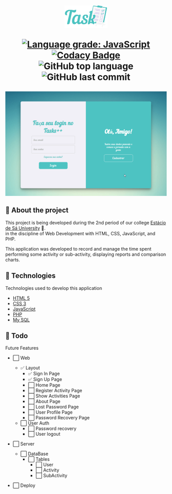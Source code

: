 <h1 align="center">
  <img src=".github/logo.png" alt="Logo" height="70">

[![Language grade: JavaScript](https://img.shields.io/lgtm/grade/javascript/g/gleisonkz/proffy.svg?logo=lgtm&logoWidth=18)](https://lgtm.com/projects/g/gleisonkz/proffy/context:javascript)
[![Codacy Badge](https://app.codacy.com/project/badge/Grade/8c3fe8c4ab944bfd8805283727e64751)](https://www.codacy.com/manual/gleisonkz/proffy?utm_source=github.com&utm_medium=referral&utm_content=gleisonkz/proffy&utm_campaign=Badge_Grade)
![GitHub top language](https://img.shields.io/github/languages/top/gleisonkz/proffy)
![GitHub last commit](https://img.shields.io/github/last-commit/gleisonkz/proffy)

</h1>

<img src=".github/login.gif" alt="Tasks++ Login">

<br/>

## 📖 About the project

This project is being developed during the 2nd period of our college [Estácio de Sá University](https://www.estacio.br/) 🏫.<br>
in the discipline of Web Development with HTML, CSS, JavaScript, and PHP.

This application was developed to record and manage the time spent performing some activity or sub-activity, displaying reports and comparison charts.

## 🤖 Technologies

Technologies used to develop this application

- [HTML 5](https://nodejs.org/en/)
- [CSS 3](https://reactjs.org/)
- [JavaScript](https://www.typescriptlang.org/)
- [PHP](https://reacttraining.com/react-router/)
- [My SQL](https://reactnavigation.org/)

## 📌 Todo

Future Features

- ⬜️ Web

  - ✅ Layout
    - ✅ Sign In Page
    - ✅ Sign Up Page
    - ⬜️ Home Page
    - ⬜️ Register Activity Page
    - ⬜️ Show Activities Page
    - ⬜️ About Page
    - ⬜️ Lost Password Page
    - ⬜️ User Profile Page
    - ⬜️ Password Recovery Page
  - ⬜️ User Auth
    - ⬜️ Password recovery
    - ⬜️ User logout

- ⬜️ Server

  - ⬜️ DataBase
    - ⬜️ Tables
      - ⬜️ User
      - ⬜️ Activity
      - ⬜️ SubActivity

- ⬜️ Deploy
